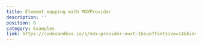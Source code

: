```yaml
---
title: Element mapping with MDXProvider
description: ''
position: 6
category: Examples
link: https://codesandbox.io/s/mdx-provider-nuxt-1bsun?fontsize=14&hidenavigation=1&theme=dark
---
```


<code-sandbox :src="link"></code-sandbox>

